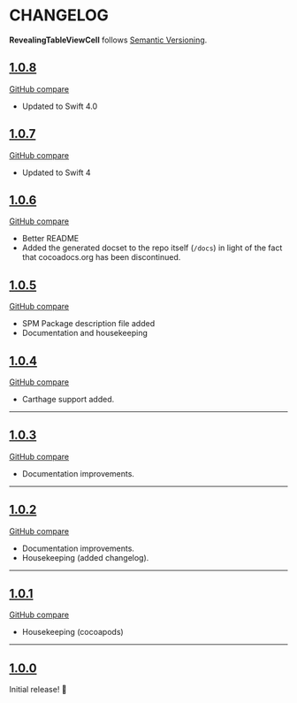 # CHANGELOG

__RevealingTableViewCell__ follows [Semantic Versioning](http://semver.org/).


## [1.0.8](https://github.com/sovata8/RevealingTableViewCell/releases/tag/1.0.8)
[GitHub compare](https://github.com/sovata8/RevealingTableViewCell/compare/1.0.7...1.0.8)

- Updated to Swift 4.0



## [1.0.7](https://github.com/sovata8/RevealingTableViewCell/releases/tag/1.0.7)
[GitHub compare](https://github.com/sovata8/RevealingTableViewCell/compare/1.0.6...1.0.7)

- Updated to Swift 4


## [1.0.6](https://github.com/sovata8/RevealingTableViewCell/releases/tag/1.0.6)
[GitHub compare](https://github.com/sovata8/RevealingTableViewCell/compare/1.0.5...1.0.6)

- Better README
- Added the generated docset to the repo itself (`/docs`) in light of the fact that cocoadocs.org has been discontinued.


## [1.0.5](https://github.com/sovata8/RevealingTableViewCell/releases/tag/1.0.5)
[GitHub compare](https://github.com/sovata8/RevealingTableViewCell/compare/1.0.4...1.0.5)

- SPM Package description file added
- Documentation and housekeeping

## [1.0.4](https://github.com/sovata8/RevealingTableViewCell/releases/tag/1.0.4)
[GitHub compare](https://github.com/sovata8/RevealingTableViewCell/compare/1.0.3...1.0.4)

- Carthage support added.

---

## [1.0.3](https://github.com/sovata8/RevealingTableViewCell/releases/tag/1.0.3)
[GitHub compare](https://github.com/sovata8/RevealingTableViewCell/compare/1.0.2...1.0.3)

- Documentation improvements.

---

## [1.0.2](https://github.com/sovata8/RevealingTableViewCell/releases/tag/1.0.2)
[GitHub compare](https://github.com/sovata8/RevealingTableViewCell/compare/v1.0.1...1.0.2)

- Documentation improvements.
- Housekeeping (added changelog).

---

## [1.0.1](https://github.com/sovata8/RevealingTableViewCell/releases/tag/v1.0.1)
[GitHub compare](https://github.com/sovata8/RevealingTableViewCell/compare/v1.0.0...v1.0.1)

- Housekeeping (cocoapods)

---

## [1.0.0](https://github.com/sovata8/RevealingTableViewCell/releases/tag/v1.0.0)

Initial release! 🎉
